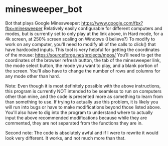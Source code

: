 # minesweeper_bot
Bot that plays Google Minesweeper: https://www.google.com/fbx?fbx=minesweeper
Relatively easily configurable for different computers and modes, but is currently set to only play at the link above, in Hard mode, for a 4k screen, at 250% screen scaling on Windows (I believe?)
To modify to work on any computer, you'll need to modify all of the calls to click() that have hardcoded inputs. This tool is very helpful for getting the coordinates of the mouse: https://sourceforge.net/projects/mpos/
You'll need to get the coordinates of the browser refresh button, the tab of the minesweeper link, the mode select button, the mode you want to play, and a blank portion of the screen.
You'll also have to change the number of rows and columns for any mode other than hard.

Note: Even though it is most definitely possible with the above instructions, this program is currently NOT intended to be seamless to run on computers other than mine, and the code is presented more as something to learn from than something to use. If trying to actually use this problem, it is likely you will run into bugs or have to make modifications beyond those listed above. You'll also have to dig into the program to understand where to actually input the above recommended modifications because while they are commented, they are not separated from the functions they are in. 

Second note: The code is absolutely awful and if I were to rewrite it would look very different. It works, and not much more than that.
